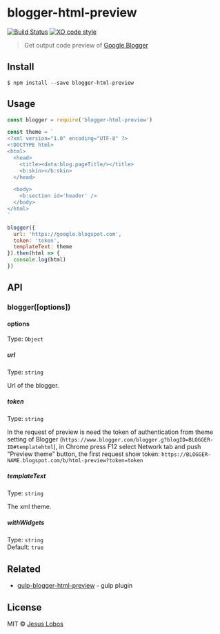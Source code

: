 # blogger-html-preview

[![Build Status](https://travis-ci.org/jlobos/blogger-html-preview.svg?branch=master)](https://travis-ci.org/jlobos/blogger-html-preview)
[![XO code style](https://img.shields.io/badge/code_style-XO-5ed9c7.svg)](https://github.com/sindresorhus/xo)

> Get output code preview of [Google Blogger](https://www.blogger.com)

## Install
```
$ npm install --save blogger-html-preview
```

## Usage

```js
const blogger = require('blogger-html-preview')

const theme = `
<?xml version="1.0" encoding="UTF-8" ?>
<!DOCTYPE html>
<html>
  <head>
    <title><data:blog.pageTitle/></title>
    <b:skin></b:skin>
  </head>

  <body>
    <b:section id='header' />
  </body>
</html>
`

blogger({
  url: 'https://google.blogspot.com',
  token: 'token',
  templateText: theme
}).then(html => {
  console.log(html)
})
```

## API

### blogger([options])

#### options

Type: `Object`

##### url

Type: `string`

Url of the blogger.

##### token

Type: `string`

In the request of preview is need the token of authentication from theme setting of Blogger (`https://www.blogger.com/blogger.g?blogID=BLOGGER-ID#templatehtml`), in Chrome press F12 select Network tab and push "Preview theme" button, the first request show token: `https://BLOGGER-NAME.blogspot.com/b/html-preview?token=token`

##### templateText

Type: `string`

The xml theme.

##### withWidgets

Type: `string`<br>
Default: `true`

## Related

- [gulp-blogger-html-preview](https://github.com/jlobos/gulp-blogger-html-preview) - gulp plugin

## License

MIT © [Jesus Lobos](https://jlobos.com/)
